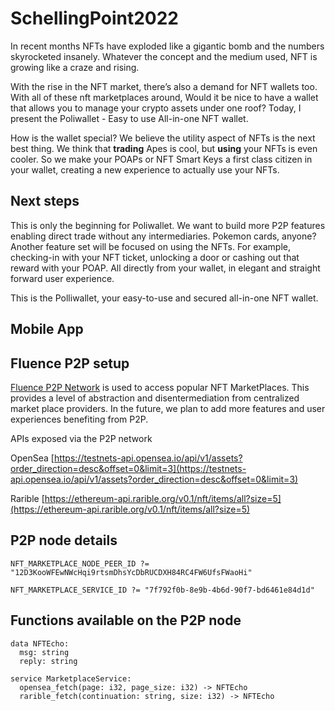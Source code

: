 # SchellingPoint2022
In recent months NFTs have exploded like a gigantic bomb and the numbers skyrocketed insanely. Whatever the concept and the medium used, NFT is growing like a craze and rising.

With the rise in the NFT market, there’s also a demand for NFT wallets too. With all of these nft marketplaces around, Would it be nice to have a wallet that allows you to manage your crypto assets under one roof? Today, I present the Poliwallet - Easy to use All-in-one NFT wallet.

How is the wallet special? We believe the utility aspect of NFTs is the next best thing. We think that **trading** Apes is cool, but **using** your NFTs is even cooler.  So we make your POAPs or NFT Smart Keys a first class citizen in your wallet, creating a new experience to actually use your NFTs.

## Next steps

This is only the beginning for Poliwallet. We want to build more P2P features enabling direct trade without any intermediaries. Pokemon cards, anyone? Another feature set will be focused on using the NFTs. For example, checking-in with your NFT ticket, unlocking a door or cashing out that reward with your POAP.  All directly from your wallet, in elegant and straight forward user experience.

This is the Polliwallet, your easy-to-use and secured all-in-one NFT wallet.

## Mobile App

## Fluence P2P setup

[Fluence P2P Network](fluence.network) is used to access popular NFT MarketPlaces. This provides a level of abstraction and disentermediation from centralized market place providers. In the future, we plan to add more features and user experiences benefiting from P2P.

APIs exposed via the P2P network

OpenSea [https://testnets-api.opensea.io/api/v1/assets?order_direction=desc&offset=0&limit=3](https://testnets-api.opensea.io/api/v1/assets?order_direction=desc&offset=0&limit=3)

Rarible [https://ethereum-api.rarible.org/v0.1/nft/items/all?size=5](https://ethereum-api.rarible.org/v0.1/nft/items/all?size=5)

## P2P node details


```NFT_MARKETPLACE_NODE_PEER_ID ?= "12D3KooWFEwNWcHqi9rtsmDhsYcDbRUCDXH84RC4FW6UfsFWaoHi"```


```NFT_MARKETPLACE_SERVICE_ID ?= "7f792f0b-8e9b-4b6d-90f7-bd6461e84d1d"```




## Functions available on the P2P node
```
data NFTEcho:
  msg: string
  reply: string

service MarketplaceService:
  opensea_fetch(page: i32, page_size: i32) -> NFTEcho
  rarible_fetch(continuation: string, size: i32) -> NFTEcho
  ```
